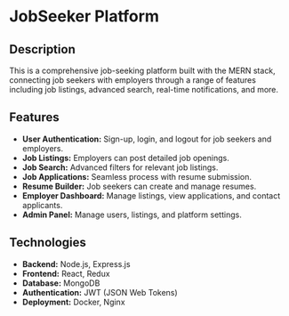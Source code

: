 # JobSeeker Platform

## Description  
This is a comprehensive job-seeking platform built with the MERN stack, connecting job seekers with employers through a range of features including job listings, advanced search, real-time notifications, and more.

## Features  
- **User Authentication:** Sign-up, login, and logout for job seekers and employers.
- **Job Listings:** Employers can post detailed job openings.
- **Job Search:** Advanced filters for relevant job listings.
- **Job Applications:** Seamless process with resume submission.
- **Resume Builder:** Job seekers can create and manage resumes.
- **Employer Dashboard:** Manage listings, view applications, and contact applicants.
- **Admin Panel:** Manage users, listings, and platform settings.

## Technologies  
- **Backend:** Node.js, Express.js
- **Frontend:** React, Redux
- **Database:** MongoDB
- **Authentication:** JWT (JSON Web Tokens)
- **Deployment:** Docker, Nginx
